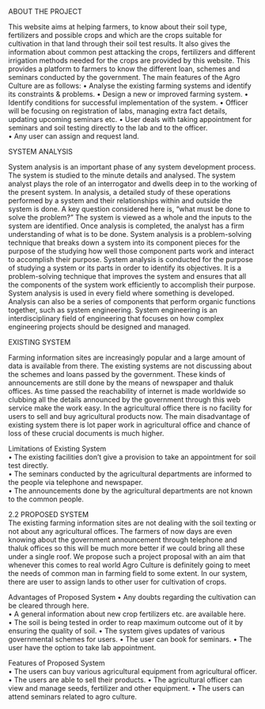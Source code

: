 ABOUT THE PROJECT 

This website aims at helping farmers, to know about their soil type, fertilizers and possible crops and which are the crops suitable for cultivation in that land through their soil test results. It also gives the information about common pest attacking the crops, fertilizers and different irrigation methods needed for the crops are provided by this website. This provides a platform to farmers to know the different loan, schemes and seminars conducted by the government. 
The main features of the Agro Culture are as follows: 
• Analyse the existing farming systems and identify its constraints & problems. 
•  Design a new or improved farming system. 
•  Identify conditions for successful implementation of the system. 
•  Officer will be focusing on registration of labs, managing extra fact details, updating upcoming seminars etc. 
• User deals with taking appointment for seminars and soil testing directly to the lab and to the officer.  
• Any user can assign and request land. 

 
SYSTEM ANALYSIS 
  
System analysis is an important phase of any system development process. The system is studied to the minute details and analysed. The system analyst plays the role of an interrogator and dwells deep in to the working of the present system. In analysis, a detailed study of these operations performed by a system and their relationships within and outside the system is done. A key question considered here is, “what must be done to solve the problem?” The system is viewed as a whole and the inputs to the system are identified. Once analysis is completed, the analyst has a firm understanding of what is to be done.  System analysis is a problem-solving technique that breaks down a system into its component pieces for the purpose of the studying how well those component parts work and interact to accomplish their purpose. System analysis is conducted for the purpose of studying a system or its parts in order to identify its objectives. It is a problem-solving technique that improves the system and ensures that all the components of the system work efficiently to accomplish their purpose. System analysis is used in every field where something is developed. Analysis can also be a series of components that perform organic functions together, such as system engineering. System engineering is an interdisciplinary field of engineering that focuses on how complex engineering projects should be designed and managed.


EXISTING SYSTEM  

Farming information sites are increasingly popular and a large amount of data is available from there. The existing systems are not discussing about the schemes and loans passed by the government. These kinds of announcements are still done by the means of newspaper and thaluk offices. As time passed the reachability of internet is made worldwide so clubbing all the details announced by the government through this web service make the work easy. In the agricultural office there is no facility for users to sell and buy agricultural products now. The main disadvantage of existing system there is lot paper work in agricultural office and chance of loss of these crucial documents is much higher. 

Limitations of Existing System  
• The existing facilities don’t give a provision to take an appointment for soil test directly.  
• The seminars conducted by the agricultural departments are informed to the people via 
telephone and newspaper.  
•  The announcements done by the agricultural departments are not known to the 
common people.

2.2 PROPOSED SYSTEM  
The existing farming information sites are not dealing with the soil texting or not about any agricultural offices. The farmers of now days are even knowing about the government 
announcement through telephone and thaluk offices so this will be much more better if we could bring all these under a single roof. We propose such a project proposal with an aim that whenever this comes to real world Agro Culture is definitely going to meet the needs of common man in farming field to some extent. In our system, there are user to assign lands to other user for cultivation of crops. 

Advantages of Proposed System 
•  Any doubts regarding the cultivation can be cleared through here.  
•  A general information about new crop fertilizers etc. are available here.  
•  The soil is being tested in order to reap maximum outcome out of it by ensuring the quality of soil. 
• The system gives updates of various governmental schemes for users. 
• The user can book for seminars. 
• The user have the option to take lab appointment. 

Features of Proposed System  
• The users can buy various agricultural equipment from agricultural officer. 
• The users are able to sell their products. 
• The agricultural officer can view and manage seeds, fertilizer and other equipment. 
• The users can attend seminars related to agro culture. 
